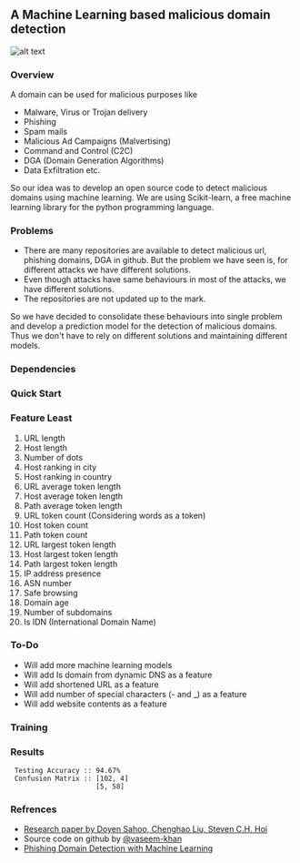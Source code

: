## A Machine Learning based malicious domain detection
![alt text](https://www.tesseract.global/images/LogoFull.png "Tessearct Global")
### Overview
A domain can be used for malicious purposes like 
- Malware, Virus or Trojan delivery
- Phishing
- Spam mails
- Malicious Ad Campaigns (Malvertising)
- Command and Control (C2C)
- DGA (Domain Generation Algorithms)
- Data Exfiltration etc.

So our idea was to develop an open source code to detect malicious domains using machine learning. We are using Scikit-learn, a free machine learning library for the python programming language. 
### Problems
- There are many repositories are available to detect malicious url, phishing domains, DGA in github. But the problem we have seen is, for different attacks we have different solutions.
- Even though attacks have same behaviours in most of the attacks, we have different solutions.
- The repositories are not updated up to the mark.

So we have decided to consolidate these behaviours into single problem and develop a prediction model for the detection of malicious domains. Thus we don't have to rely on different solutions and maintaining different models.
### Dependencies
### Quick Start
### Feature Least
1. URL length
2. Host length
3. Number of dots
4. Host ranking in city
5. Host ranking in country
6. URL average token length
7. Host average token length
8. Path average token length
9. URL token count (Considering words as a token)
10. Host token count
11. Path token count
12. URL largest token length
13. Host largest token length
14. Path largest token length   
15. IP address presence
16. ASN number
17. Safe browsing
18. Domain age
19. Number of subdomains
20. Is IDN (International Domain Name)
### To-Do
- Will add more machine learning models
- Will add Is domain from dynamic DNS as a feature
- Will add shortened URL as a feature
- Will add number of special characters (- and _) as a feature
- Will add website contents as a feature
### Training
### Results
     Testing Accuracy :: 94.67%
     Confusion Matrix :: [102, 4]
                         [5, 58]
### Refrences
- [Research paper by Doyen Sahoo, Chenghao Liu, Steven C.H. Hoi](https://arxiv.org/abs/1701.07179 "Malicious URL Detection using Machine Learning")
- Source code on github by [@vaseem-khan](https://github.com/vaseem-khan/URLcheck "Malicious Web Sites Detection using Suspicious URL")
- [Phishing Domain Detection with Machine Learning](https://www.normshield.com/phishing-domain-detection-with-machine-learning/ "NormShield")